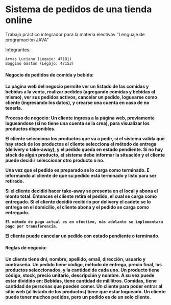 # Sistema de pedidos de una tienda online
Trabajo práctico integrador para la materia electivav "Lenguaje de programación JAVA"

Integrantes:

    Armas Luciano (Legajo: 47181)
    Boggino Gastón (Legajo: 47153)

<h4>Negocio de pedidos de comida y bebida:<h4>
    La página web del negocio permite ver un listado de las comidas y bebidas a la venta, realizar pedidos (agregando comidas y bebidas al mismo), ver sus pedidos activos, cancelar un pedido, loguearse como cliente (ingresando los datos), y crearse una cuenta en caso de no tenerla.

Proceso de negocio:
	Un cliente ingresa a la página web, previamente logueandose (si no tiene una cuenta se la crea), para visualizar los productos disponibles. 
	
El cliente selecciona los productos que va a pedir, si el sistema valida que hay stock de los productos el cliente selecciona el método de entrega (delivery o take-away), y el pedido queda en estado pendiente. Si no hay stock de algún producto, el sistema debe informar la situación y el cliente puede decidir seleccionar otro producto o no.
	
Una vez que el pedido es preparado se lo carga como terminado. E informando al cliente de que su pedido está terminado y listo para ser retirado.
	
Si el cliente decidió hacer take-away se presenta en el local y abona el monto total. Entonces el cliente retira el pedido, el cual se carga como entregado.
	Si el cliente decidió recibirlo por delivery el cadete se lo entrega en el domicilio, el cliente abona y el pedido se carga como entregado.

	El método de pago actual es en efectivo, más adelante se implementará pago por transferencia.
	
El cliente puede cancelar un pedido con estado pendiente o terminado.

<h4>Reglas de negocio:<h4>
Un cliente tiene dni, nombre, apellido, email, dirección, usuario y contraseña.
Un pedido tiene código, método de entrega, precio final, los productos seleccionados, y la cantidad de cada uno.
Un producto tiene código, stock, precio unitario, descripción y nombre. A su vez puede estar dividido en:
Bebidas, tiene cantidad de mililitros.
Comidas, tiene cantidad de personas que pueden comer.
Un cliente para poder entrar al sitio web (al listado de los productos) tiene que estar logueado.
Un cliente puede tener muchos pedidos, pero un pedido es de un solo cliente.

